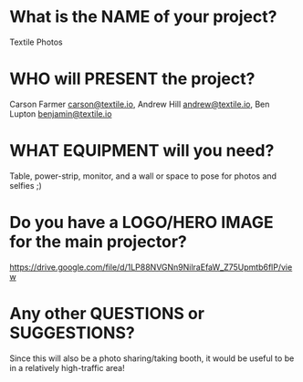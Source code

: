 # What is the NAME of your project?
Textile Photos

# WHO will PRESENT the project?
Carson Farmer <carson@textile.io>, Andrew Hill <andrew@textile.io>, Ben Lupton <benjamin@textile.io>

# WHAT EQUIPMENT will you need?
Table, power-strip, monitor, and a wall or space to pose for photos and selfies ;)

# Do you have a LOGO/HERO IMAGE for the main projector?
https://drive.google.com/file/d/1LP88NVGNn9NilraEfaW_Z75Upmtb6flP/view

# Any other QUESTIONS or SUGGESTIONS?
Since this will also be a photo sharing/taking booth, it would be useful to be in a relatively high-traffic area!
